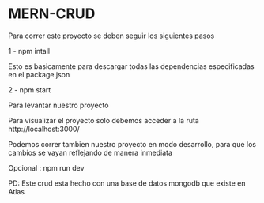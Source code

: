 # MERN-CRUD

Para correr este proyecto se deben seguir los siguientes pasos

1 - npm intall

Esto es basicamente para descargar todas las dependencias especificadas en el package.json

2 - npm start

Para levantar nuestro proyecto

Para visualizar el proyecto solo debemos acceder a la ruta http://localhost:3000/

Podemos correr tambien nuestro proyecto en modo desarrollo, para que los cambios se vayan reflejando de manera inmediata

Opcional : npm run dev

PD: Este crud esta hecho con una base de datos mongodb que existe en Atlas
